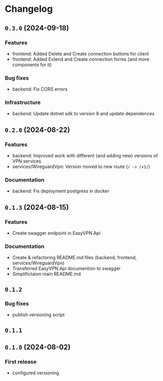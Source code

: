 # Changelog

## `0.3.0` (2024-09-18)

### Features

- frontend: Added Delete and Create connection buttons for client
- frontend: Added Extend and Create connection forms (and more components for it)

### Bug fixes

- backend: Fix CORS errors

### Infrastructure

- backend: Update dotnet sdk to version 8 and update dependences

## `0.2.0` (2024-08-22)

### Features

- backend: Improved work with different (and adding new) versions of VPN services
- services/WireguardVpn: Version moved to new route (`/ -> /v1/`)

### Documentation

- backend: Fix deployment postgress in docker

## `0.1.3` (2024-08-15)

### Features

- Create swagger endpoint in EasyVPN.Api

### Documentation

- Create & refactoring README.md files (backend, frontend, services/WireguardVpn)
- Transferred EasyVPN.Api documention to swagger
- Simplifictaion main README.md

## `0.1.2`

### Bug fixes

- publish versioning script

## `0.1.1`
## `0.1.0` (2024-08-02)

### First release

- configured versioning
